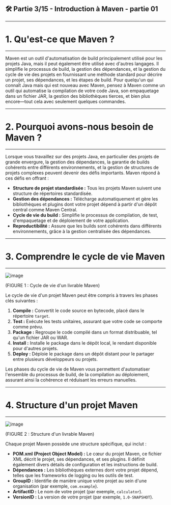 
## 🛠️ Partie 3/15 - Introduction à Maven - partie 01

---

# 1. Qu'est-ce que Maven ?

---


Maven est un outil d'automatisation de build principalement utilisé pour les projets Java, mais il peut également être utilisé avec d'autres langages. Il simplifie le processus de build, la gestion des dépendances, et la gestion du cycle de vie des projets en fournissant une méthode standard pour décrire un projet, ses dépendances, et les étapes de build. Pour quelqu'un qui connaît Java mais qui est nouveau avec Maven, pensez à Maven comme un outil qui automatise la compilation de votre code Java, son empaquetage dans un fichier JAR, la gestion des bibliothèques tierces, et bien plus encore—tout cela avec seulement quelques commandes.

---

# 2. Pourquoi avons-nous besoin de Maven ?

---


Lorsque vous travaillez sur des projets Java, en particulier des projets de grande envergure, la gestion des dépendances, la garantie de builds cohérents entre différents environnements, et la gestion de structures de projets complexes peuvent devenir des défis importants. Maven répond à ces défis en offrant :

- **Structure de projet standardisée :** Tous les projets Maven suivent une structure de répertoires standardisée.
- **Gestion des dépendances :** Télécharge automatiquement et gère les bibliothèques et plugins dont votre projet dépend à partir d'un dépôt central comme Maven Central.
- **Cycle de vie du build :** Simplifie le processus de compilation, de test, d'empaquetage et de déploiement de votre application.
- **Reproductibilité :** Assure que les builds sont cohérents dans différents environnements, grâce à la gestion centralisée des dépendances.

---

# 3. Comprendre le cycle de vie Maven

---


![image](https://github.com/user-attachments/assets/59a966be-07e8-4cc8-9946-e3702cfe2072)

(FIGURE 1 : Cycle de vie d'un livrable Maven)

Le cycle de vie d'un projet Maven peut être compris à travers les phases clés suivantes :

1. **Compile :** Convertit le code source en bytecode, placé dans le répertoire `target`.
2. **Test :** Exécute les tests unitaires, assurant que votre code se comporte comme prévu.
3. **Package :** Regroupe le code compilé dans un format distribuable, tel qu'un fichier JAR ou WAR.
4. **Install :** Installe le package dans le dépôt local, le rendant disponible pour d'autres projets.
5. **Deploy :** Déploie le package dans un dépôt distant pour le partager entre plusieurs développeurs ou projets.

Les phases du cycle de vie de Maven vous permettent d'automatiser l'ensemble du processus de build, de la compilation au déploiement, assurant ainsi la cohérence et réduisant les erreurs manuelles.

---

# 4. Structure d'un projet Maven

---


![image](https://github.com/user-attachments/assets/db695659-6a0b-4533-b126-e04214ddb0f4)

(FIGURE 2 : Structure d'un livrable Maven)

Chaque projet Maven possède une structure spécifique, qui inclut :

- **POM.xml (Project Object Model) :** Le cœur du projet Maven, ce fichier XML décrit le projet, ses dépendances, et ses plugins. Il définit également divers détails de configuration et les instructions de build.
- **Dépendances :** Les bibliothèques externes dont votre projet dépend, telles que les frameworks de logging ou les outils de test.
- **GroupID :** Identifie de manière unique votre projet au sein d'une organisation (par exemple, `com.example`).
- **ArtifactID :** Le nom de votre projet (par exemple, `calculator`).
- **VersionID :** La version de votre projet (par exemple, `1.0-SNAPSHOT`).
